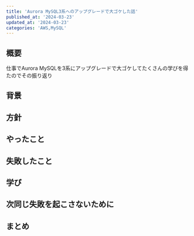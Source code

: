 ```yaml
---
title: 'Aurora MySQL3系へのアップグレードで大ゴケした話'
published_at: '2024-03-23'
updated_at: '2024-03-23'
categories: 'AWS,MySQL'
---
```


## 概要

仕事でAurora MySQLを3系にアップグレードで大ゴケしてたくさんの学びを得たのでその振り返り

## 背景

## 方針

## やったこと

## 失敗したこと

## 学び

## 次同じ失敗を起こさないために

## まとめ
